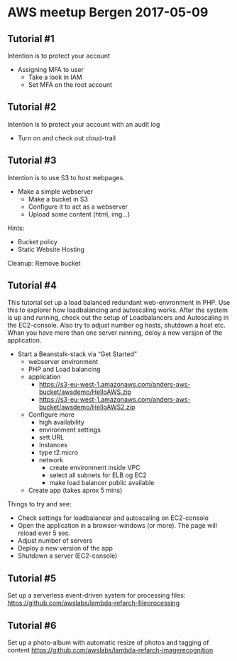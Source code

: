# AWS meetup Bergen 2017-05-09

## Tutorial #1
Intention is to protect your account
* Assigning MFA to user
  * Take a look in IAM
  * Set MFA on the root account

## Tutorial #2
Intention is to protect your account with an audit log

* Turn on and check out cloud-trail

## Tutorial #3
Intention is to use S3 to host webpages. 

* Make a simple webserver
  * Make a bucket in S3
  * Configure it to act as a webserver
  * Upload some content (html, img…)

Hints:
* Bucket policy
* Static Website Hosting

Cleanup: Remove bucket

## Tutorial #4
This tutorial set up a load balanced redundant web-envronment in PHP. Use this to explorer how loadbalancing and autoscaling works. After the system is up and running, check out the setup of Loadbalancers and Autoscaling in the EC2-console. Also try to adjust number og hosts, shutdown a host etc. Whan you have more than one server running, deloy a new versjon of the application.

* Start a Beanstalk-stack via “Get Started”
  * webserver environment
  * PHP and Load balancing
  * application 
    * https://s3-eu-west-1.amazonaws.com/anders-aws-bucket/awsdemo/HelloAWS.zip
    * https://s3-eu-west-1.amazonaws.com/anders-aws-bucket/awsdemo/HelloAWS2.zip
  * Configure more
    * high availability
    * environment settings
     * sett URL
    * Instances
     * type t2.micro
    * network
      * create environment inside VPC
      * select all subnets for ELB og EC2
      * make load balancer public available
  * Create app  (takes aprox 5 mins)
  
Things to try and see:
  * Check settings for loadbalancer and autoscaling on EC2-console
  * Open the application in a browser-windows (or more). The page will reload ever 5 sec. 
  * Adjust number of servers
  * Deploy a new version of the app 
  * Shutdown a server (EC2-console)

## Tutorial #5
Set up a serverless event-driven system for processing files:
https://github.com/awslabs/lambda-refarch-fileprocessing

## Tutorial #6
Set up a photo-album with automatic resize of photos and tagging of content
https://github.com/awslabs/lambda-refarch-imagerecognition

